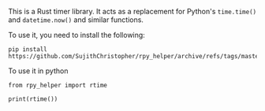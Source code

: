 This is a Rust timer library. It acts as a replacement for Python's `time.time()` and `datetime.now()` and similar functions.

To use it, you need to install the following:

```
pip install https://github.com/SujithChristopher/rpy_helper/archive/refs/tags/master.tar.gz
```

To use it in python
```
from rpy_helper import rtime

print(rtime())
```